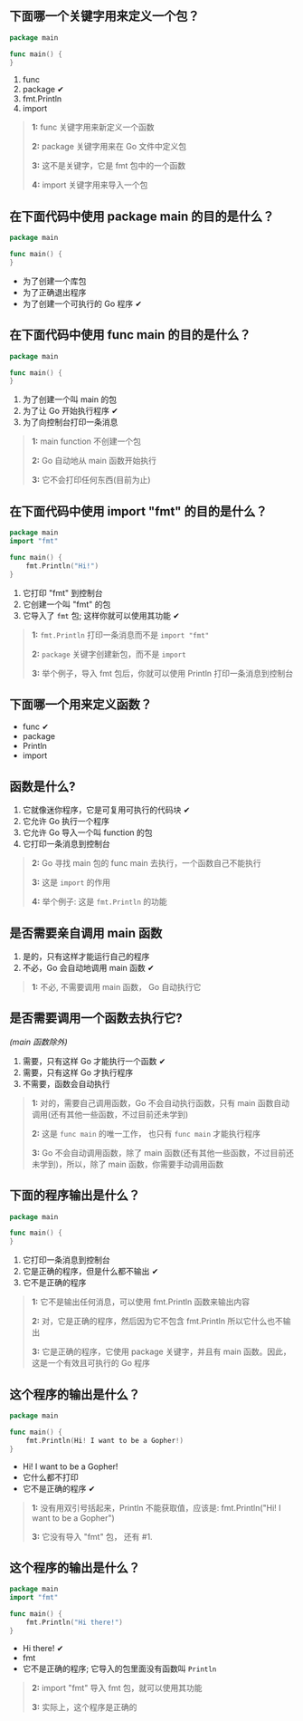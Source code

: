 ## 下面哪一个关键字用来定义一个包？
```go
package main

func main() {
}
```
1. func
2. package &#10004;
3. fmt.Println
4. import

> **1:** func 关键字用来新定义一个函数
>
>
> **2:** package 关键字用来在 Go 文件中定义包
>
>
> **3:** 这不是关键字，它是 fmt 包中的一个函数
>
>
> **4:** import 关键字用来导入一个包
>
>


## 在下面代码中使用 package main 的目的是什么？
```go
package main

func main() {
}
```
* 为了创建一个库包
* 为了正确退出程序
* 为了创建一个可执行的 Go 程序 &#10004;


## 在下面代码中使用 func main 的目的是什么？
```go
package main

func main() {
}
```
1. 为了创建一个叫 main 的包
2. 为了让 Go 开始执行程序 &#10004;
3. 为了向控制台打印一条消息

> **1:** main function 不创建一个包
>
>
> **2:** Go 自动地从 main 函数开始执行
>
>
> **3:** 它不会打印任何东西(目前为止)
>
>


## 在下面代码中使用 import "fmt" 的目的是什么？
```go
package main
import "fmt"

func main() {
    fmt.Println("Hi!")
}
```
1. 它打印 "fmt" 到控制台
2. 它创建一个叫 "fmt" 的包
3. 它导入了 `fmt` 包; 这样你就可以使用其功能 &#10004;

> **1:** `fmt.Println` 打印一条消息而不是 `import "fmt"`
>
>
> **2:** `package` 关键字创建新包，而不是 `import`
>
>
> **3:** 举个例子，导入 fmt 包后，你就可以使用 Println 打印一条消息到控制台
>
>


## 下面哪一个用来定义函数？
* func &#10004;
* package
* Println
* import


## 函数是什么?
1. 它就像迷你程序，它是可复用可执行的代码块 &#10004;
2. 它允许 Go 执行一个程序
3. 它允许 Go 导入一个叫 function 的包
4. 它打印一条消息到控制台

> **2:** Go 寻找 main 包的 func main 去执行，一个函数自己不能执行
>
>
> **3:** 这是 `import` 的作用
>
>
> **4:** 举个例子: 这是 `fmt.Println` 的功能
>
>


## 是否需要亲自调用 main 函数
1. 是的，只有这样才能运行自己的程序
2. 不必，Go 会自动地调用 main 函数 &#10004;

> **1:** 不必, 不需要调用 main 函数， Go 自动执行它
>
>


## 是否需要调用一个函数去执行它?
_(main 函数除外)_
1. 需要，只有这样 Go 才能执行一个函数 &#10004;
2. 需要，只有这样 Go 才执行程序
3. 不需要，函数会自动执行

> **1:** 对的，需要自己调用函数，Go 不会自动执行函数，只有 main 函数自动调用(还有其他一些函数，不过目前还未学到)
>
>
> **2:** 这是 `func main` 的唯一工作， 也只有 `func main` 才能执行程序
>
>
> **3:** Go 不会自动调用函数，除了 main 函数(还有其他一些函数，不过目前还未学到)，所以，除了 main 函数，你需要手动调用函数
>


## 下面的程序输出是什么？
```go
package main

func main() {
}
```
1. 它打印一条消息到控制台
2. 它是正确的程序，但是什么都不输出 &#10004;
3. 它不是正确的程序

> **1:** 它不是输出任何消息，可以使用 fmt.Println 函数来输出内容
>
>
> **2:** 对，它是正确的程序，然后因为它不包含 fmt.Println 所以它什么也不输出
>
>
> **3:** 它是正确的程序，它使用 package 关键字，并且有 main 函数。因此，这是一个有效且可执行的 Go 程序
>
>


## 这个程序的输出是什么？
```go
package main

func main() {
    fmt.Println(Hi! I want to be a Gopher!)
}
```
* Hi! I want to be a Gopher!
* 它什么都不打印
* 它不是正确的程序 &#10004;

> **1:** 没有用双引号括起来，Println 不能获取值，应该是: fmt.Println("Hi! I want to be a Gopher")
>
>
> **3:** 它没有导入 "fmt" 包， 还有 #1.
>
>


## 这个程序的输出是什么？
```go
package main
import "fmt"

func main() {
    fmt.Println("Hi there!")
}
```
* Hi there! &#10004;
* fmt
* 它不是正确的程序; 它导入的包里面没有函数叫 `Println`

> **2:** import "fmt" 导入 fmt 包，就可以使用其功能
>
>
> **3:** 实际上，这个程序是正确的
>
>